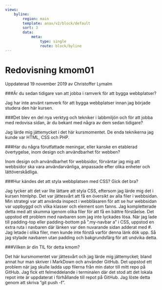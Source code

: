 ```yaml
---
views:
    byline:
        region: main
        template: anax/v2/block/default
        sort: 3
        data:
            meta: 
                type: single
                route: block/byline
---
```

Redovisning kmom01
=========================

<p class="author">Uppdaterad<time datetime="2019-11-19"> 19 november 2019
</time> av Christoffer Lymalm</p>

###Är du sedan tidigare van att jobba i ramverk för att bygga webbplatser? 

Jag har inte använt ramverk för att bygga webbplatser innan jag började 
studera den här kursen.

###Det blev en del nya verktyg och tekniker i labbmiljön och för att jobba med redovisa sidan, är du bekant med några av dem sedan tidigare? 

Jag lärde mig jättemycket i det här kursmomentet. De enda teknikerna jag kunde 
var HTML, CSS och PHP.

###Har du några förutfattade meningar, eller kanske en etablerad övertygelse, inom design och användbarhet för webben? 

Inom design och användbarhet för webbsidor, förväntar jag mig att webbsidor 
ska vara användarvänliga, anpassade efter olika enheter och lättöverskådliga.

###Hur kändes det att styla webbplatsen med CSS? Gick det bra? 

Jag tycker att det var lite lättare att styla CSS, eftersom jag lärde mig det 
i kursen htmlphp. Det var jättesvårt att få en översikt av alla filer i 
webbsidan. Min strategi var att använda inspect i webbläsaren för att se hur 
webbsidan var uppbyggd och vilka klasser och element som fanns. Jag 
kompletterade detta med att skumma igenom olika filer för att få en bättre 
förståelse. Det uppstod ett problem med navbaren som jag inte lyckades lösa. 
När jag lade till padding-top eller padding-bottom på ”.my-navbar a” i CSS, 
uppstod en extra ruta i navbaren där länken var den nuvarande sidan adderat 
med #. Jag letade i olika filer, men kunde inte förstå varför denna länk dök 
upp. Så jag stylade navbaren utan padding och bakgrundsfärg för att undvika 
detta.

###Vilken är din TIL för detta kmom? 

Det här kursmomentet var jättesvårt och jag lärde mig jättemycket; bland annat 
hur man skriver i MarkDown och använder GitHub. Det uppstod ett problem när 
jag skulle ladda upp filerna från min dator till mitt repo på GitHub. Jag fick 
ett felmeddelande i terminalen där det stod att det lokala repot inte är 
uppdaterat i förhållande till repot på GitHub. Jag löste detta genom att 
skriva ”git push -f”. 
